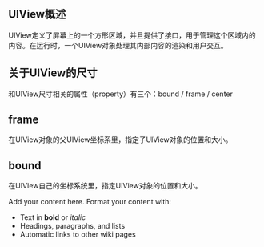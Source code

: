 ## UIView概述 ##

UIView定义了屏幕上的一个方形区域，并且提供了接口，用于管理这个区域内的内容。在运行时，一个UIView对象处理其内部内容的渲染和用户交互。

## 关于UIView的尺寸 ##

和UIView尺寸相关的属性（property）有三个：bound / frame / center

## frame ##

在UIView对象的父UIView坐标系里，指定子UIView对象的位置和大小。

## bound ##

在UIView自己的坐标系统里，指定UIView对象的位置和大小。

Add your content here.  Format your content with:
  * Text in **bold** or _italic_
  * Headings, paragraphs, and lists
  * Automatic links to other wiki pages